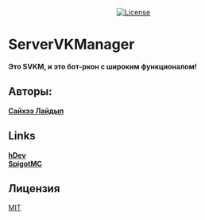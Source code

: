<p align="center">
<a href="https://choosealicense.com/licenses/mit/"><img src="https://i.imgur.com/Grc42bs.png" alt="License"></a>
</p>


# ServerVKManager

<b>Это SVKM, и это бот-ркон с широким функционалом!</b>

## Авторы:
<a href="https://vk.com/sayhe"><b>Сайхээ Лайдып</b></a>

## Links
<a href="https://vk.com/hdevhome"><b>hDev</b></a><br>
<a href="https://www.spigotmc.org/resources/aap.84913/"><b>SpigotMC</b></a>

## Лицензия
[MIT](https://choosealicense.com/licenses/mit/)
